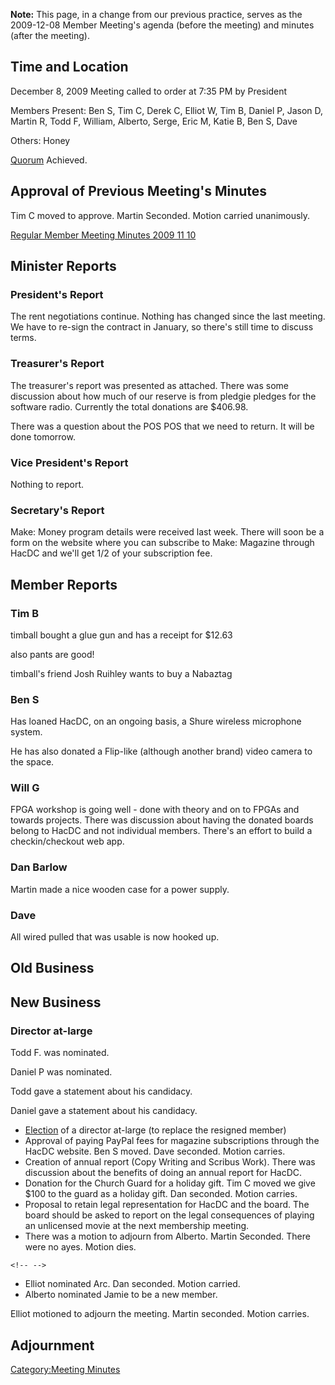 **Note:** This page, in a change from our previous practice, serves as
the 2009-12-08 Member Meeting's agenda (before the meeting) and minutes
(after the meeting).

## Time and Location

December 8, 2009 Meeting called to order at 7:35 PM by President

Members Present: Ben S, Tim C, Derek C, Elliot W, Tim B, Daniel P, Jason
D, Martin R, Todd F, William, Alberto, Serge, Eric M, Katie B, Ben S,
Dave

Others: Honey

[Quorum](Quorum) Achieved.

## Approval of Previous Meeting's Minutes

Tim C moved to approve. Martin Seconded. Motion carried unanimously.

[Regular Member Meeting Minutes 2009 11
10](Regular_Member_Meeting_Minutes_2009_11_10)

## Minister Reports

### President's Report

The rent negotiations continue. Nothing has changed since the last
meeting. We have to re-sign the contract in January, so there's still
time to discuss terms.

### Treasurer's Report

The treasurer's report was presented as attached. There was some
discussion about how much of our reserve is from pledgie pledges for the
software radio. Currently the total donations are \$406.98.

There was a question about the POS POS that we need to return. It will
be done tomorrow.

### Vice President's Report

Nothing to report.

### Secretary's Report

Make: Money program details were received last week. There will soon be
a form on the website where you can subscribe to Make: Magazine through
HacDC and we'll get 1/2 of your subscription fee.

## Member Reports

### Tim B

timball bought a glue gun and has a receipt for \$12.63

also pants are good!

timball's friend Josh Ruihley wants to buy a Nabaztag

### Ben S

Has loaned HacDC, on an ongoing basis, a Shure wireless microphone
system.

He has also donated a Flip-like (although another brand) video camera to
the space.

### Will G

FPGA workshop is going well - done with theory and on to FPGAs and
towards projects. There was discussion about having the donated boards
belong to HacDC and not individual members. There's an effort to build a
checkin/checkout web app.

### Dan Barlow

Martin made a nice wooden case for a power supply.

### Dave

All wired pulled that was usable is now hooked up.

## Old Business

## New Business

### Director at-large

Todd F. was nominated.

Daniel P was nominated.

Todd gave a statement about his candidacy.

Daniel gave a statement about his candidacy.

-   [Election](Bylaws#Section_3:_Elections) of a director
    at-large (to replace the resigned member)
-   Approval of paying PayPal fees for magazine subscriptions through
    the HacDC website. Ben S moved. Dave seconded. Motion carries.
-   Creation of annual report (Copy Writing and Scribus Work). There was
    discussion about the benefits of doing an annual report for HacDC.
-   Donation for the Church Guard for a holiday gift. Tim C moved we
    give \$100 to the guard as a holiday gift. Dan seconded. Motion
    carries.
-   Proposal to retain legal representation for HacDC and the board. The
    board should be asked to report on the legal consequences of playing
    an unlicensed movie at the next membership meeting.
-   There was a motion to adjourn from Alberto. Martin Seconded. There
    were no ayes. Motion dies.

```{=html}
<!-- -->
```
-   Elliot nominated Arc. Dan seconded. Motion carried.
-   Alberto nominated Jamie to be a new member.

Elliot motioned to adjourn the meeting. Martin seconded. Motion carries.

## Adjournment

[Category:Meeting Minutes](Category:Meeting_Minutes)
